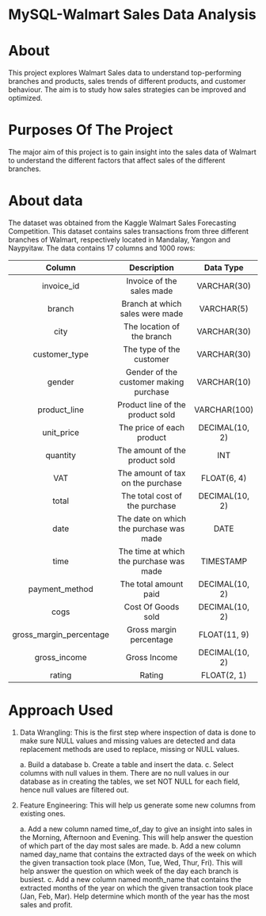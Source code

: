 # MySQL-Walmart Sales Data Analysis

# About
This project explores Walmart Sales data to understand top-performing branches and products, sales trends of different products, and customer behaviour. The aim is to study how sales strategies can be improved and optimized.

# Purposes Of The Project
The major aim of this project is to gain insight into the sales data of Walmart to understand the different factors that affect sales of the different branches.

# About data
The dataset was obtained from the Kaggle Walmart Sales Forecasting Competition. This dataset contains sales transactions from three different branches of Walmart, respectively located in Mandalay, Yangon and Naypyitaw. The data contains 17 columns and 1000 rows:



|Column|Description|Data Type|
|:----:|:---------:|:-------:|
|invoice_id|Invoice of the sales made|VARCHAR(30)|
|branch|Branch at which sales were made|VARCHAR(5)|
|city|The location of the branch|VARCHAR(30)|
|customer_type|The type of the customer|VARCHAR(30)|
|gender|Gender of the customer making purchase|VARCHAR(10)|
|product_line|Product line of the product sold|VARCHAR(100)|
|unit_price|The price of each product|DECIMAL(10, 2)|
|quantity|The amount of the product sold|INT|
|VAT|The amount of tax on the purchase|FLOAT(6, 4)|
|total|The total cost of the purchase|DECIMAL(10, 2)|
|date|The date on which the purchase was made|DATE|
|time|The time at which the purchase was made|TIMESTAMP|
|payment_method|The total amount paid|DECIMAL(10, 2)|
|cogs|Cost Of Goods sold|DECIMAL(10, 2)|
|gross_margin_percentage|Gross margin percentage|FLOAT(11, 9)|
|gross_income|Gross Income|DECIMAL(10, 2)|
|rating|Rating|FLOAT(2, 1)|


# Approach Used

1. Data Wrangling: This is the first step where inspection of data is done to make sure NULL values and missing values are detected and data replacement methods are used to replace, 
   missing or NULL values.
   
   a. Build a database
   b. Create a table and insert the data.
   c. Select columns with null values in them. There are no null values in our database as in creating the tables, we set NOT NULL for each field, hence null values are filtered out.
   
2. Feature Engineering: This will help us generate some new columns from existing ones.
   
   a. Add a new column named time_of_day to give an insight into sales in the Morning, Afternoon and Evening. This will help answer the question of which part of the day most sales are 
   made.
   b. Add a new column named day_name that contains the extracted days of the week on which the given transaction took place (Mon, Tue, Wed, Thur, Fri). This will help answer the 
   question on which week of the day each branch is busiest.
   c. Add a new column named month_name that contains the extracted months of the year on which the given transaction took place (Jan, Feb, Mar). Help determine which month of the year 
   has the most sales and profit.



